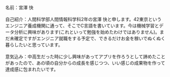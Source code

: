 名前：宮澤 快  
<br>
自己紹介：人間科学部人間情報科学科2年の宮澤 快と申します。42東京というエンジニア養成機関に通って、そこでC言語を書いています。今は機械学習とデータ分析に興味があります(これといって勉強を始めたわけではありません)。まだ未確定ですがエンジニア就職をする予定で、できるだけお金を稼いでぬくぬく暮らしたいと思っています。  
<br>
意気込み：中高生だった時に少し興味があってアプリを作ろうとして諦めたことがあったので、あの頃の自分からの成長を感じつつ、いい感じの成果物を作って達成感に包まれたいです。  
